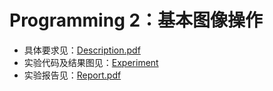 # Programming 2：基本图像操作

- 具体要求见：[Description.pdf](./Description.pdf)
- 实验代码及结果图见：[Experiment](./Experiment)
- 实验报告见：[Report.pdf](./Report/Report.pdf)